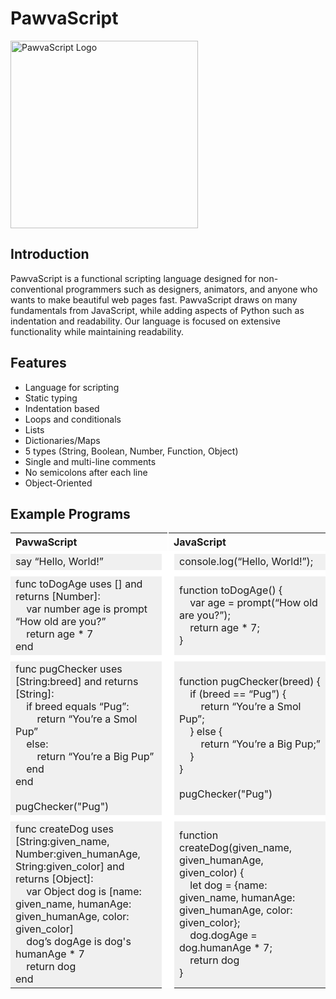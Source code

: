 # PawvaScript

<img alt='PawvaScript Logo' src='assets/pawvascript.png' width='300px'/>

## Introduction
PawvaScript is a functional scripting language designed for non-conventional programmers such as designers, animators, and anyone who wants to make beautiful web pages fast. PawvaScript draws on many fundamentals from JavaScript, while adding aspects of Python such as indentation and readability. Our language is focused on extensive functionality while maintaining readability.

## Features
* Language for scripting
* Static typing
* Indentation based
* Loops and conditionals
* Lists
* Dictionaries/Maps
* 5 types (String, Boolean, Number, Function, Object)
* Single and multi-line comments
* No semicolons after each line
* Object-Oriented 


## Example Programs

<table style="width: 100%; border: none; text-align: left">
	<th style="width: 49%; border: none; border-right: 2px solid white">PavwaScript</th><th style="width: 49%; border: none">JavaScript</th>
	<tr style="border-top: 5px solid white">
		<td style="border: none; border-right: 20px solid white; background-color: rgba(0,0,0,.05); margin:">
				say “Hello, World!”
		</td>
		<td style="border: none; background-color: rgba(0,0,0,.05)">
				console.log(“Hello, World!”);
		</td>
	</tr>
	<tr style="border-top: 10px solid white">
		<td style="border: none; border-right: 20px solid white; background-color: rgba(0,0,0,.05); margin:">
				func toDogAge uses [] and returns [Number]:<br>
					&nbsp;&nbsp;&nbsp;&nbsp;var number age is prompt “How old are you?”<br>
    				&nbsp;&nbsp;&nbsp;&nbsp;return age * 7<br>
				end
		</td>
		<td style="border: none; background-color: rgba(0,0,0,.05)">
				function toDogAge() {<br>
					&nbsp;&nbsp;&nbsp;&nbsp;var age = prompt(“How old are you?”);<br>
					&nbsp;&nbsp;&nbsp;&nbsp;return age * 7;<br>
				}
		</td>
	</tr>
	<tr style="border-top: 10px solid white">
		<td style="border: none; border-right: 20px solid white; background-color: rgba(0,0,0,.05); margin:">
				func pugChecker uses [String:breed] and returns [String]:<br>
					&nbsp;&nbsp;&nbsp;&nbsp;if breed equals “Pug”:<br>
					&nbsp;&nbsp;&nbsp;&nbsp;&nbsp;&nbsp;&nbsp;&nbsp;return “You’re a Smol Pup”<br>
					&nbsp;&nbsp;&nbsp;&nbsp;else:<br>
					&nbsp;&nbsp;&nbsp;&nbsp;&nbsp;&nbsp;&nbsp;&nbsp;return “You’re a Big Pup”<br>
					&nbsp;&nbsp;&nbsp;&nbsp;end<br>
				end<br><br>
				pugChecker("Pug")
		</td>
		<td style="border: none; background-color: rgba(0,0,0,.05)">
				function pugChecker(breed) {<br>
				&nbsp;&nbsp;&nbsp;&nbsp;if (breed == “Pug”) {<br>
				&nbsp;&nbsp;&nbsp;&nbsp;&nbsp;&nbsp;&nbsp;&nbsp;return “You’re a Smol Pup”;<br>
				&nbsp;&nbsp;&nbsp;&nbsp;} else {<br>
				&nbsp;&nbsp;&nbsp;&nbsp;&nbsp;&nbsp;&nbsp;&nbsp;return “You’re a Big Pup;”<br>
				&nbsp;&nbsp;&nbsp;&nbsp;}<br>
				}<br><br>
				pugChecker("Pug")
		</td>
	</tr>
	<tr style="border-top: 10px solid white">
		<td style="border: none; border-right: 20px solid white; background-color: rgba(0,0,0,.05); margin:">
				func createDog uses [String:given_name, Number:given_humanAge, String:given_color] and returns [Object]:<br>
				&nbsp;&nbsp;&nbsp;&nbsp;var Object dog is [name: given_name, humanAge: given_humanAge, color: given_color]<br>
				&nbsp;&nbsp;&nbsp;&nbsp;dog’s dogAge is dog's humanAge * 7<br>
				&nbsp;&nbsp;&nbsp;&nbsp;return dog<br>
				end
		</td>
		<td style="border: none; background-color: rgba(0,0,0,.05)">
				function createDog(given_name, given_humanAge, given_color) {<br>
    			&nbsp;&nbsp;&nbsp;&nbsp;let dog = {name: given_name, humanAge: given_humanAge, color: given_color};<br>
    			&nbsp;&nbsp;&nbsp;&nbsp;dog.dogAge = dog.humanAge * 7;<br>
    			&nbsp;&nbsp;&nbsp;&nbsp;return dog<br>
				}
		</td>
	</tr>
</table>


